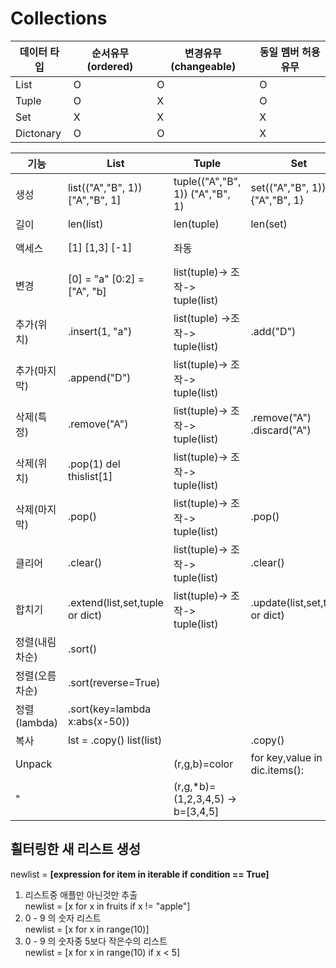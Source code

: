 # Collections

데이터 타입 | 순서유무(ordered) | 변경유무(changeable) | 동일 멤버 허용유무
------------ | --------- | ---- | ---
List | O | O | O
Tuple | O | X | O
Set | X | X | X
Dictonary | O | O | X

기능 | List | Tuple | Set | Dictonary
---- | ---- | ---- | ---- | ----
생성 | list(("A","B", 1))    ["A","B", 1] | tuple(("A","B", 1))    ("A","B", 1)|set(("A","B", 1)), {"A","B", 1} | {key:value,...}
길이 | len(list) | len(tuple) | len(set) | 
액세스 | [1]    \[1,3]    \[-1] | 좌동 | | value = dic[key]    value=dic.get(key)
변경 | [0] = "a"    [0:2] = ["A", "b] | list(tuple)->    조작->    tuple(list)  | | dic[key]=value
추가(위치)| .insert(1, "a")  | list(tuple)    ->조작->    tuple(list)  | .add("D") | 
추가(마지막) | .append("D") | list(tuple)->    조작->    tuple(list)  | | dic[key]=value
삭제(특정)| .remove("A") | list(tuple)->    조작->    tuple(list)  | .remove("A")    .discard("A")| .pop(key)    del dic[key]
삭제(위치) | .pop(1)    del thislist[1] | list(tuple)->    조작->    tuple(list)  | |
삭제(마지막)| .pop() | list(tuple)->    조작->    tuple(list)  | .pop() |
클리어 | .clear() | list(tuple)->    조작->    tuple(list)  | .clear() |
합치기 | .extend(list,set,tuple or dict) | list(tuple)->    조작->    tuple(list)  | .update(list,set,tuple or dict) |
정렬(내림차순) | .sort() 
정렬(오름차순) | .sort(reverse=True)
정렬(lambda) | .sort(key=lambda x:abs(x-50))
복사 | lst = .copy()    list(list) | | .copy() | .copy()
Unpack | | (r,g,b)=color | for key,value in dic.items():
"  | | (r,g,*b)=(1,2,3,4,5)    -> b=[3,4,5]


## 휠터링한 새 리스트 생성
newlist = **[expression for item in iterable if condition == True]**    
1. 리스트중 애플만 아닌것만 추출    
    newlist = [x for x in fruits if x != "apple"]    
2. 0 - 9 의 숫자 리스트    
    newlist = [x for x in range(10)]    
3. 0 - 9 의 숫자중 5보다 작은수의 리스트    
    newlist = [x for x in range(10) if x < 5]    


    
    











